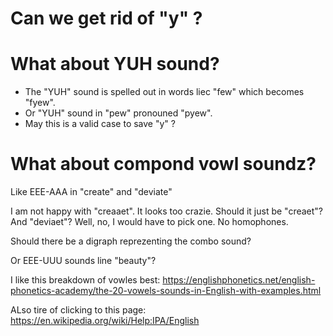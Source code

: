 # Can we get rid of "y" ?

# What about YUH sound?

* The "YUH" sound is spelled out in words liec "few" which becomes "fyew".
* Or "YUH" sound in "pew" pronouned "pyew".
* May this is a valid case to save "y" ?

# What about compond vowl soundz?

Like EEE-AAA in "create" and "deviate"

I am not happy with "creaaet". It looks too crazie. Should it just be "creaet"? And "deviaet"? Well, no, I would have to pick one. No homophones.

Should there be a digraph reprezenting the combo sound?

Or EEE-UUU sounds line "beauty"?

I like this breakdown of vowles best: https://englishphonetics.net/english-phonetics-academy/the-20-vowels-sounds-in-English-with-examples.html

ALso tire of clicking to this page: https://en.wikipedia.org/wiki/Help:IPA/English
